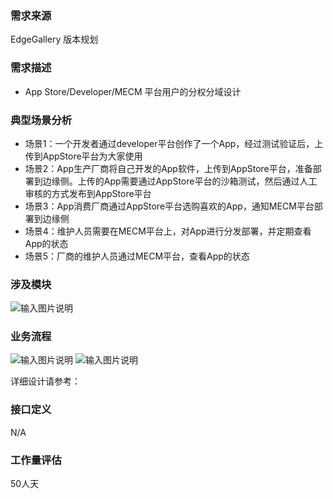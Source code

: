 ### 需求来源

EdgeGallery 版本规划

### 需求描述
- App Store/Developer/MECM 平台用户的分权分域设计

### 典型场景分析
- 场景1：一个开发者通过developer平台创作了一个App，经过测试验证后，上传到AppStore平台为大家使用
- 场景2：App生产厂商将自己开发的App软件，上传到AppStore平台，准备部署到边缘侧。上传的App需要通过AppStore平台的沙箱测试，然后通过人工审核的方式发布到AppStore平台
- 场景3：App消费厂商通过AppStore平台选购喜欢的App，通知MECM平台部署到边缘侧
- 场景4：维护人员需要在MECM平台上，对App进行分发部署，并定期查看App的状态
- 场景5：厂商的维护人员通过MECM平台，查看App的状态

### 涉及模块
![输入图片说明](https://images.gitee.com/uploads/images/2020/0810/201635_b1e13050_5659718.png "屏幕截图.png")

### 业务流程
![输入图片说明](https://images.gitee.com/uploads/images/2020/0810/201752_5dfe416c_5659718.png "屏幕截图.png")
![输入图片说明](https://images.gitee.com/uploads/images/2020/0810/202202_d48f4cc0_5659718.png "屏幕截图.png")

详细设计请参考：

### 接口定义
N/A

### 工作量评估
50人天